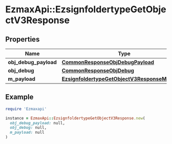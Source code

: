 # EzmaxApi::EzsignfoldertypeGetObjectV3Response

## Properties

| Name | Type | Description | Notes |
| ---- | ---- | ----------- | ----- |
| **obj_debug_payload** | [**CommonResponseObjDebugPayload**](CommonResponseObjDebugPayload.md) |  |  |
| **obj_debug** | [**CommonResponseObjDebug**](CommonResponseObjDebug.md) |  | [optional] |
| **m_payload** | [**EzsignfoldertypeGetObjectV3ResponseMPayload**](EzsignfoldertypeGetObjectV3ResponseMPayload.md) |  |  |

## Example

```ruby
require 'Ezmaxapi'

instance = EzmaxApi::EzsignfoldertypeGetObjectV3Response.new(
  obj_debug_payload: null,
  obj_debug: null,
  m_payload: null
)
```

